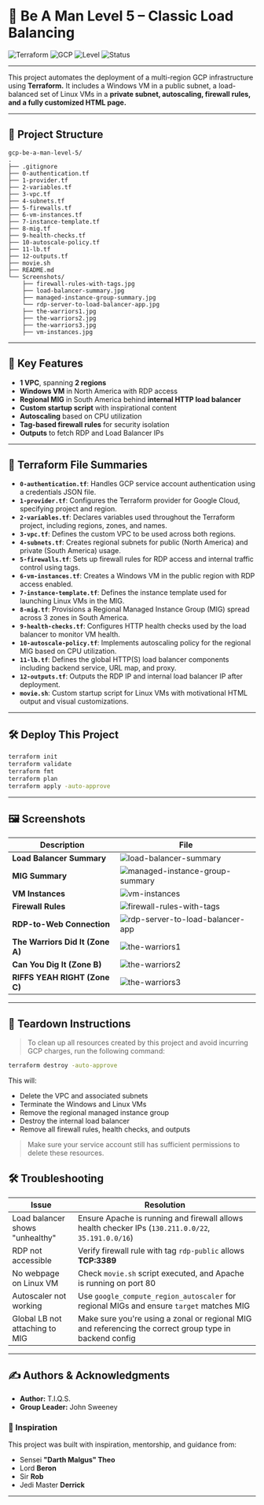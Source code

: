 # 🧠 Be A Man Level 5 – Classic Load Balancing

![Terraform](https://img.shields.io/badge/IaC-Terraform-blueviolet)
![GCP](https://img.shields.io/badge/Cloud-Google%20Cloud-yellow)
![Level](https://img.shields.io/badge/Challenge-Level%205-red)
![Status](https://img.shields.io/badge/Build-Success-brightgreen)

---

This project automates the deployment of a multi-region GCP infrastructure using **Terraform.** It includes a Windows VM in a public subnet, a load-balanced set of Linux VMs in a **private subnet, autoscaling, firewall rules, and a fully customized HTML page.**

---

## 🧱 Project Structure

```plaintext
gcp-be-a-man-level-5/
.
├── .gitignore
├── 0-authentication.tf
├── 1-provider.tf
├── 2-variables.tf
├── 3-vpc.tf
├── 4-subnets.tf
├── 5-firewalls.tf
├── 6-vm-instances.tf
├── 7-instance-template.tf
├── 8-mig.tf
├── 9-health-checks.tf
├── 10-autoscale-policy.tf
├── 11-lb.tf
├── 12-outputs.tf
├── movie.sh
├── README.md
└── Screenshots/
    ├── firewall-rules-with-tags.jpg
    ├── load-balancer-summary.jpg
    ├── managed-instance-group-summary.jpg
    └── rdp-server-to-load-balancer-app.jpg
    ├── the-warriors1.jpg
    ├── the-warriors2.jpg
    ├── the-warriors3.jpg
    ├── vm-instances.jpg
```

---

## 🚀 Key Features

- **1 VPC**, spanning **2 regions**
- **Windows VM** in North America with RDP access
- **Regional MIG** in South America behind **internal HTTP load balancer**
- **Custom startup script** with inspirational content
- **Autoscaling** based on CPU utilization
- **Tag-based firewall rules** for security isolation
- **Outputs** to fetch RDP and Load Balancer IPs

---

## 📂 Terraform File Summaries

- **`0-authentication.tf`**: Handles GCP service account authentication using a credentials JSON file.
- **`1-provider.tf`**: Configures the Terraform provider for Google Cloud, specifying project and region.
- **`2-variables.tf`**: Declares variables used throughout the Terraform project, including regions, zones, and names.
- **`3-vpc.tf`**: Defines the custom VPC to be used across both regions.
- **`4-subnets.tf`**: Creates regional subnets for public (North America) and private (South America) usage.
- **`5-firewalls.tf`**: Sets up firewall rules for RDP access and internal traffic control using tags.
- **`6-vm-instances.tf`**: Creates a Windows VM in the public region with RDP access enabled.
- **`7-instance-template.tf`**: Defines the instance template used for launching Linux VMs in the MIG.
- **`8-mig.tf`**: Provisions a Regional Managed Instance Group (MIG) spread across 3 zones in South America.
- **`9-health-checks.tf`**: Configures HTTP health checks used by the load balancer to monitor VM health.
- **`10-autoscale-policy.tf`**: Implements autoscaling policy for the regional MIG based on CPU utilization.
- **`11-lb.tf`**: Defines the global HTTP(S) load balancer components including backend service, URL map, and proxy.
- **`12-outputs.tf`**: Outputs the RDP IP and internal load balancer IP after deployment.
- **`movie.sh`**: Custom startup script for Linux VMs with motivational HTML output and visual customizations.

---

## 🛠️ Deploy This Project

```bash
terraform init
terraform validate
terraform fmt
terraform plan
terraform apply -auto-approve
```

---

## 🖼️ Screenshots

| Description | File |
|------------|------|
| **Load Balancer Summary** | ![load-balancer-summary](/Screenshots/load-balancer-summary.jpg) |
| **MIG Summary** | ![managed-instance-group-summary](/Screenshots/managed-instance-group-summary.jpg) |
| **VM Instances** | ![vm-instances](/Screenshots/vm-instances.jpg) |
| **Firewall Rules** | ![firewall-rules-with-tags](/Screenshots/firewall-rules-with-tags.jpg) |
| **RDP-to-Web Connection** | ![rdp-server-to-load-balancer-app](/Screenshots/rdp-server-to-load-balancer-app.jpg) |
| **The Warriors Did It (Zone A)** | ![the-warriors1](Screenshots/the-warriors1.jpg) |
| **Can You Dig It (Zone B)** | ![the-warriors2](Screenshots/the-warriors2.jpg) |
| **RIFFS YEAH RIGHT (Zone C)** | ![the-warriors3](Screenshots/the-warriors3.jpg) |

---

## 🧹 Teardown Instructions

> To clean up all resources created by this project and avoid incurring GCP charges, run the following command:

```bash
terraform destroy -auto-approve
```

This will:

- Delete the VPC and associated subnets
- Terminate the Windows and Linux VMs
- Remove the regional managed instance group
- Destroy the internal load balancer
- Remove all firewall rules, health checks, and outputs

> Make sure your service account still has sufficient permissions to delete these resources.

## 🛠️ Troubleshooting

| Issue | Resolution |
|-------|------------|
| Load balancer shows "unhealthy" | Ensure Apache is running and firewall allows health checker IPs (`130.211.0.0/22`, `35.191.0.0/16`) |
| RDP not accessible | Verify firewall rule with tag `rdp-public` allows **TCP:3389** |
| No webpage on Linux VM | Check `movie.sh` script executed, and Apache is running on port 80 |
| Autoscaler not working | Use `google_compute_region_autoscaler` for regional MIGs and ensure `target` matches MIG |
| Global LB not attaching to MIG | Make sure you're using a zonal or regional MIG and referencing the correct group type in backend config |

---

## ✍️ Authors & Acknowledgments

- **Author:** T.I.Q.S.
- **Group Leader:** John Sweeney

### 🙏 Inspiration

This project was built with inspiration, mentorship, and guidance from:

- Sensei **"Darth Malgus" Theo**
- Lord **Beron**
- Sir **Rob**
- Jedi Master **Derrick**

---
